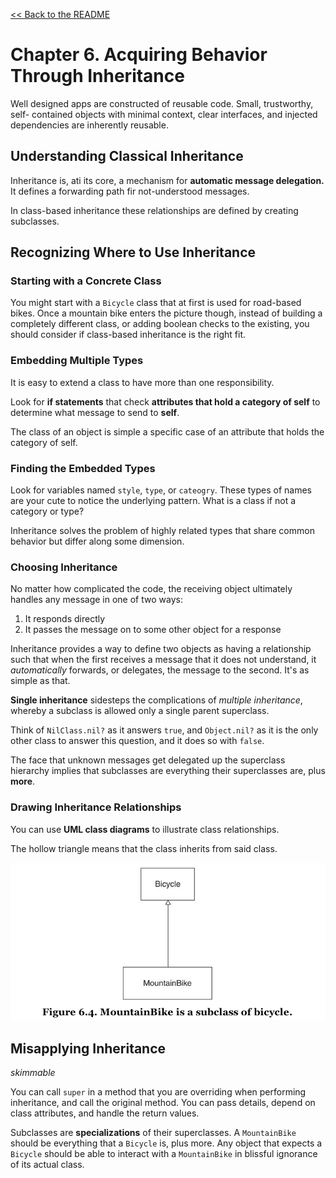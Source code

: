 [&lt;&lt; Back to the README](README.md)

# Chapter 6. Acquiring Behavior Through Inheritance

Well designed apps are constructed of reusable code. Small, trustworthy, self-
contained objects with minimal context, clear interfaces, and injected dependencies
are inherently reusable.

## Understanding Classical Inheritance

Inheritance is, ati its core, a mechanism for **automatic message delegation.**
It defines a forwarding path fir not-understood messages.

In class-based inheritance these relationships are defined by creating subclasses.

## Recognizing Where to Use Inheritance

### Starting with a Concrete Class

You might start with a `Bicycle` class that at first is used for road-based bikes.
Once a mountain bike enters the picture though, instead of building a completely
different class, or adding boolean checks to the existing, you should consider
if class-based inheritance is the right fit.

### Embedding Multiple Types

It is easy to extend a class to have more than one responsibility.

Look for **if statements** that check **attributes that hold a category of self**
to determine what message to send to **self**.

The class of an object is simple a specific case of an attribute that holds the
category of self.

### Finding the Embedded Types

Look for variables named `style`, `type`, or `cateogry`. These types of names
are your cute to notice the underlying pattern. What is a class if not a category
or type?

Inheritance solves the problem of highly related types that share common behavior
but differ along some dimension.

### Choosing Inheritance

No matter how complicated the code, the receiving object ultimately handles any
message in one of two ways:

1. It responds directly
2. It passes the message on to some other object for a response

Inheritance provides a way to define two objects as having a relationship such that
when the first receives a message that it does not understand, it *automatically* 
forwards, or delegates, the message to the second. It's as simple as that.

**Single inheritance** sidesteps the complications of *multiple inheritance*,
whereby a subclass is allowed only a single parent superclass.

Think of `NilClass.nil?` as it answers `true`, and `Object.nil?` as it is the
only other class to answer this question, and it does so with `false`.

The face that unknown messages get delegated up the superclass hierarchy implies
that subclasses are everything their superclasses are, plus **more**.

### Drawing Inheritance Relationships

You can use **UML class diagrams** to illustrate class relationships.

The hollow triangle means that the class inherits from said class.

![UML class diagram](poodr-6-4.png)

## Misapplying Inheritance

*skimmable*

You can call `super` in a method that you are overriding when performing inheritance,
and call the original method. You can pass details, depend on class attributes, and
handle the return values.

Subclasses are **specializations** of their superclasses. A `MountainBike` should
be everything that a `Bicycle` is, plus more. Any object that expects a `Bicycle`
should be able to interact with a `MountainBike` in blissful ignorance of its
actual class.


